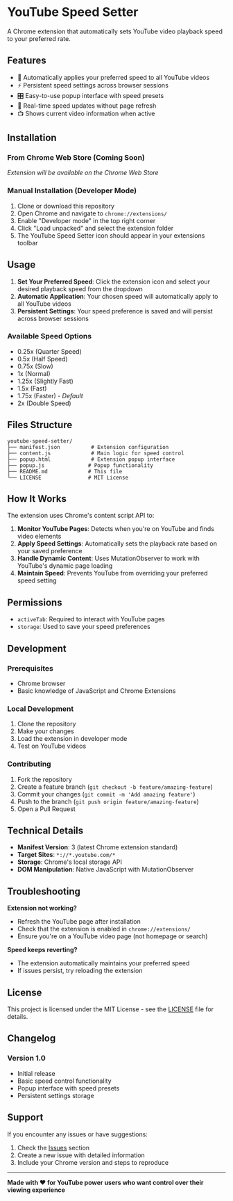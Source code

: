 # YouTube Speed Setter

A Chrome extension that automatically sets YouTube video playback speed to your preferred rate.

## Features

- 🎯 Automatically applies your preferred speed to all YouTube videos
- ⚡ Persistent speed settings across browser sessions  
- 🎛️ Easy-to-use popup interface with speed presets
- 🔄 Real-time speed updates without page refresh
- 📺 Shows current video information when active

## Installation

### From Chrome Web Store (Coming Soon)
*Extension will be available on the Chrome Web Store*

### Manual Installation (Developer Mode)

1. Clone or download this repository
2. Open Chrome and navigate to `chrome://extensions/`
3. Enable "Developer mode" in the top right corner
4. Click "Load unpacked" and select the extension folder
5. The YouTube Speed Setter icon should appear in your extensions toolbar

## Usage

1. **Set Your Preferred Speed**: Click the extension icon and select your desired playback speed from the dropdown
2. **Automatic Application**: Your chosen speed will automatically apply to all YouTube videos
3. **Persistent Settings**: Your speed preference is saved and will persist across browser sessions

### Available Speed Options
- 0.25x (Quarter Speed)
- 0.5x (Half Speed)  
- 0.75x (Slow)
- 1x (Normal)
- 1.25x (Slightly Fast)
- 1.5x (Fast)
- 1.75x (Faster) - *Default*
- 2x (Double Speed)

## Files Structure

```
youtube-speed-setter/
├── manifest.json          # Extension configuration
├── content.js             # Main logic for speed control
├── popup.html             # Extension popup interface
├── popup.js              # Popup functionality
├── README.md             # This file
└── LICENSE               # MIT License
```

## How It Works

The extension uses Chrome's content script API to:

1. **Monitor YouTube Pages**: Detects when you're on YouTube and finds video elements
2. **Apply Speed Settings**: Automatically sets the playback rate based on your saved preference
3. **Handle Dynamic Content**: Uses MutationObserver to work with YouTube's dynamic page loading
4. **Maintain Speed**: Prevents YouTube from overriding your preferred speed setting

## Permissions

- `activeTab`: Required to interact with YouTube pages
- `storage`: Used to save your speed preferences

## Development

### Prerequisites
- Chrome browser
- Basic knowledge of JavaScript and Chrome Extensions

### Local Development
1. Clone the repository
2. Make your changes
3. Load the extension in developer mode
4. Test on YouTube videos

### Contributing
1. Fork the repository
2. Create a feature branch (`git checkout -b feature/amazing-feature`)
3. Commit your changes (`git commit -m 'Add amazing feature'`)
4. Push to the branch (`git push origin feature/amazing-feature`)
5. Open a Pull Request

## Technical Details

- **Manifest Version**: 3 (latest Chrome extension standard)
- **Target Sites**: `*://*.youtube.com/*`
- **Storage**: Chrome's local storage API
- **DOM Manipulation**: Native JavaScript with MutationObserver

## Troubleshooting

**Extension not working?**
- Refresh the YouTube page after installation
- Check that the extension is enabled in `chrome://extensions/`
- Ensure you're on a YouTube video page (not homepage or search)

**Speed keeps reverting?**
- The extension automatically maintains your preferred speed
- If issues persist, try reloading the extension

## License

This project is licensed under the MIT License - see the [LICENSE](LICENSE) file for details.

## Changelog

### Version 1.0
- Initial release
- Basic speed control functionality
- Popup interface with speed presets
- Persistent settings storage

## Support

If you encounter any issues or have suggestions:
1. Check the [Issues](../../issues) section
2. Create a new issue with detailed information
3. Include your Chrome version and steps to reproduce

---

**Made with ❤️ for YouTube power users who want control over their viewing experience**
